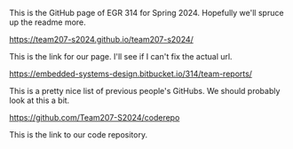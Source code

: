 This is the GitHub page of EGR 314 for Spring 2024. Hopefully we'll spruce up the readme more.

https://team207-s2024.github.io/team207-s2024/

This is the link for our page. I'll see if I can't fix the actual url.

https://embedded-systems-design.bitbucket.io/314/team-reports/

This is a pretty nice list of previous people's GitHubs. We should probably look at this a bit.

https://github.com/Team207-S2024/coderepo

This is  the link to our code repository.
